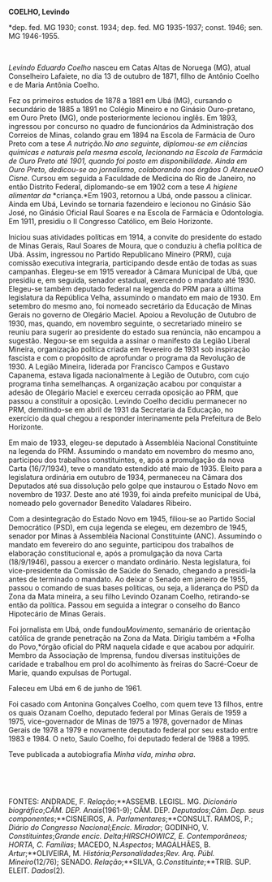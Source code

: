 **COELHO, Levindo**

\*dep. fed. MG 1930; const. 1934; dep. fed. MG 1935-1937; const. 1946;
sen. MG 1946-1955.

 

*Levindo Eduardo Coelho* nasceu em Catas Altas de Noruega (MG), atual
Conselheiro Lafaiete, no dia 13 de outubro de 1871, filho de Antônio
Coelho e de Maria Antônia Coelho.

Fez os primeiros estudos de 1878 a 1881 em Ubá (MG), cursando o
secundário de 1885 a 1891 no Colégio Mineiro e no Ginásio Ouro-pretano,
em Ouro Preto (MG), onde posteriormente lecionou inglês. Em 1893,
ingressou por concurso no quadro de funcionários da Administração dos
Correios de Minas, colando grau em 1894 na Escola de Farmácia de Ouro
Preto com a tese *A nutrição.*No ano seguinte, diplomou-se em ciências
químicas e naturais pela mesma escola, lecionando na Escola de Farmácia
de Ouro Preto até 1901, quando foi posto em disponibilidade. Ainda em
Ouro Preto, dedicou-se ao jornalismo, colaborando nos órgãos *O
Ateneu*e*O Cisne*. Cursou em seguida a Faculdade de Medicina do Rio de
Janeiro, no então Distrito Federal, diplomando-se em 1902 com a tese *A
higiene alimentar da* *criança.*Em 1903, retornou a Ubá, onde passou a
clinicar. Ainda em Ubá, Levindo se tornaria fazendeiro e lecionou no
Ginásio São José, no Ginásio Oficial Raul Soares e na Escola de Farmácia
e Odontologia. Em 1911, presidiu o II Congresso Católico, em Belo
Horizonte.

Iniciou suas atividades políticas em 1914, a convite do presidente do
estado de Minas Gerais, Raul Soares de Moura, que o conduziu à chefia
política de Ubá. Assim, ingressou no Partido Republicano Mineiro (PRM),
cuja comissão executiva integraria, participando desde então de todas as
suas campanhas. Elegeu-se em 1915 vereador à Câmara Municipal de Ubá,
que presidiu e, em seguida, senador estadual, exercendo o mandato até
1930. Elegeu-se também deputado federal na legenda do PRM para a última
legislatura da República Velha, assumindo o mandato em maio de 1930. Em
setembro do mesmo ano, foi nomeado secretário da Educação de Minas
Gerais no governo de Olegário Maciel. Apoiou a Revolução de Outubro de
1930, mas, quando, em novembro seguinte, o secretariado mineiro se
reuniu para sugerir ao presidente do estado sua renúncia, não encampou a
sugestão. Negou-se em seguida a assinar o manifesto da Legião Liberal
Mineira, organização política criada em fevereiro de 1931 sob inspiração
fascista e com o propósito de aprofundar o programa da Revolução de
1930. A Legião Mineira, liderada por Francisco Campos e Gustavo
Capanema, estava ligada nacionalmente à Legião de Outubro, com cujo
programa tinha semelhanças. A organização acabou por conquistar a adesão
de Olegário Maciel e exerceu cerrada oposição ao PRM, que passou a
constituir a oposição. Levindo Coelho decidiu permanecer no PRM,
demitindo-se em abril de 1931 da Secretaria da Educação, no exercício da
qual chegou a responder interinamente pela Prefeitura de Belo Horizonte.

Em maio de 1933, elegeu-se deputado à Assembléia Nacional Constituinte
na legenda do PRM. Assumindo o mandato em novembro do mesmo ano,
participou dos trabalhos constituintes, e, após a promulgação da nova
Carta (16/7/1934), teve o mandato estendido até maio de 1935. Eleito
para a legislatura ordinária em outubro de 1934, permaneceu na Câmara
dos Deputados até sua dissolução pelo golpe que instaurou o Estado Novo
em novembro de 1937. Deste ano até 1939, foi ainda prefeito municipal de
Ubá, nomeado pelo governador Benedito Valadares Ribeiro.

Com a desintegração do Estado Novo em 1945, filiou-se ao Partido Social
Democrático (PSD), em cuja legenda se elegeu, em dezembro de 1945,
senador por Minas à Assembléia Nacional Constituinte (ANC). Assumindo o
mandato em fevereiro do ano seguinte, participou dos trabalhos de
elaboração constitucional e, após a promulgação da nova Carta
(18/9/1946), passou a exercer o mandato ordinário. Nesta legislatura,
foi vice-presidente da Comissão de Saúde do Senado, chegando a
presidi-la antes de terminado o mandato. Ao deixar o Senado em janeiro
de 1955, passou o comando de suas bases políticas, ou seja, a liderança
do PSD da Zona da Mata mineira, a seu filho Levindo Ozanam Coelho,
retirando-se então da política. Passou em seguida a integrar o conselho
do Banco Hipotecário de Minas Gerais.

Foi jornalista em Ubá, onde fundou*Movimento*, semanário de orientação
católica de grande penetração na Zona da Mata. Dirigiu também a *Folha
do Povo,*órgão oficial do PRM naquela cidade e que acabou por adquirir.
Membro da Associação de Imprensa, fundou diversas instituições de
caridade e trabalhou em prol do acolhimento às freiras do Sacré-Coeur de
Marie, quando expulsas de Portugal.

Faleceu em Ubá em 6 de junho de 1961.

Foi casado com Antonina Gonçalves Coelho, com quem teve 13 filhos, entre
os quais Ozanam Coelho, deputado federal por Minas Gerais de 1959 a
1975, vice-governador de Minas de 1975 a 1978, governador de Minas
Gerais de 1978 a 1979 e novamente deputado federal por seu estado entre
1983 e 1984. O neto, Saulo Coelho, foi deputado federal de 1988 a 1995.

Teve publicada a autobiografia *Minha vida, minha obra*.

 

 

FONTES: ANDRADE, F. *Relação*;**ASSEMB. LEGISL. MG. *Dicionário
biográfico*;**CÂM. DEP*. Anais*(1961-9); CÂM. DEP. *Deputados*;*Câm.
Dep. seus componentes*;**CISNEIROS, A. *Parlamentares*;**CONSULT. RAMOS,
P.; *Diário* *do Congresso Nacional*;*Encic. Mirador*; GODINHO, V.
*Constituintes*;*Grande encic.* *Delta*;**HIRSCHOWICZ, E.
*Contemporâneos*; HORTA, C*. Famílias*; MACEDO, N.*Aspectos*; MAGALHÃES,
B. *Artur*;**OLIVEIRA, M. *História*;*Personalidades*;*Rev. Arq. Públ.*
*Mineiro*(12/76); SENADO. *Relação*;**SILVA, G.*Constituinte*;**TRIB.
SUP. ELEIT. *Dados*(2).

 

